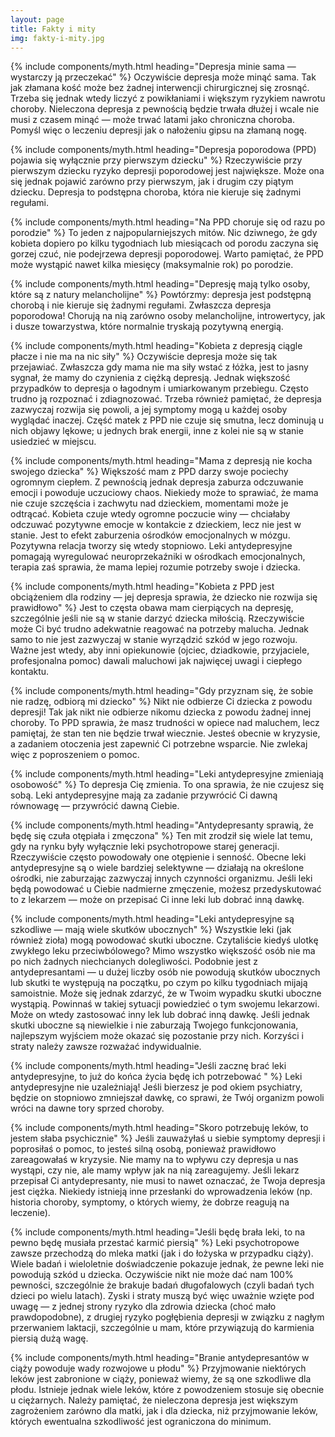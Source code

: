 ```yaml
---
layout: page
title: Fakty i mity
img: fakty-i-mity.jpg
---
```


{% include components/myth.html heading="Depresja minie sama — wystarczy ją przeczekać" %}
Oczywiście depresja może minąć sama. Tak jak złamana kość może bez żadnej interwencji chirurgicznej się zrosnąć. Trzeba się jednak wtedy liczyć z powikłaniami i większym ryzykiem nawrotu choroby. Nieleczona depresja z pewnością będzie trwała dłużej i wcale nie musi z czasem minąć — może trwać latami jako chroniczna choroba. Pomyśl więc o leczeniu depresji jak o nałożeniu gipsu na złamaną nogę.

{% include components/myth.html heading="Depresja poporodowa (PPD) pojawia się wyłącznie przy pierwszym dziecku" %}
Rzeczywiście przy pierwszym dziecku ryzyko depresji poporodowej jest największe. Może ona się jednak pojawić zarówno przy pierwszym, jak i drugim czy piątym dziecku. Depresja to podstępna choroba, która nie kieruje się żadnymi regułami.

{% include components/myth.html heading="Na PPD choruje się od razu po porodzie" %}
To jeden z najpopularniejszych mitów. Nic dziwnego, że gdy kobieta dopiero po kilku tygodniach lub miesiącach od porodu zaczyna się gorzej czuć, nie podejrzewa depresji poporodowej. Warto pamiętać, że PPD może wystąpić nawet kilka miesięcy (maksymalnie rok) po porodzie. 

{% include components/myth.html heading="Depresję mają tylko osoby, które są z natury melancholijne" %}
Powtórzmy: depresja jest podstępną chorobą i nie kieruje się żadnymi regułami. Zwłaszcza depresja poporodowa! Chorują na nią zarówno osoby melancholijne, introwertycy, jak i dusze towarzystwa, które normalnie tryskają pozytywną energią.  

{% include components/myth.html heading="Kobieta z depresją ciągle płacze i nie ma na nic siły" %}
Oczywiście depresja może się tak przejawiać. Zwłaszcza gdy mama nie ma siły wstać z łóżka, jest to jasny sygnał, że mamy do czynienia z ciężką depresją. Jednak większość przypadków to depresja o łagodnym i umiarkowanym przebiegu. Często trudno ją rozpoznać i zdiagnozować. Trzeba również pamiętać, że depresja zazwyczaj rozwija się powoli, a jej symptomy mogą u każdej osoby wyglądać inaczej. Część matek z PPD nie czuje się smutna, lecz dominują u nich objawy lękowe; u jednych brak energii, inne z kolei nie są w stanie usiedzieć w miejscu.

{% include components/myth.html heading="Mama z depresją nie kocha swojego dziecka" %}
Większość mam z PPD darzy swoje pociechy ogromnym ciepłem. Z pewnością jednak depresja zaburza odczuwanie emocji i powoduje uczuciowy chaos. Niekiedy może to sprawiać, że mama nie czuje szczęścia i zachwytu nad dzieckiem, momentami może je odtrącać. Kobieta czuje wtedy ogromne poczucie winy — chciałaby odczuwać pozytywne emocje w kontakcie z dzieckiem, lecz nie jest w stanie. Jest to efekt zaburzenia ośrodków emocjonalnych w mózgu. Pozytywna relacja tworzy się wtedy stopniowo. Leki antydepresyjne pomagają wyregulować neuroprzekaźniki w ośrodkach emocjonalnych, terapia zaś sprawia, że mama lepiej rozumie potrzeby swoje i dziecka. 

{% include components/myth.html heading="Kobieta z PPD jest obciążeniem dla rodziny — jej depresja sprawia, że dziecko nie rozwija się prawidłowo" %}
Jest to częsta obawa mam cierpiących na depresję, szczególnie jeśli nie są w stanie darzyć dziecka miłością. Rzeczywiście może Ci być trudno adekwatnie reagować na potrzeby malucha. Jednak samo to nie jest zazwyczaj w stanie wyrządzić szkód w jego rozwoju. Ważne jest wtedy, aby inni opiekunowie (ojciec, dziadkowie, przyjaciele, profesjonalna pomoc) dawali maluchowi jak najwięcej uwagi i ciepłego kontaktu.

{% include components/myth.html heading="Gdy przyznam się, że sobie nie radzę, odbiorą mi dziecko" %}
Nikt nie odbierze Ci dziecka z powodu depresji! Tak jak nikt nie odbierze nikomu dziecka z powodu żadnej innej choroby. To PPD sprawia, że masz trudności w opiece nad maluchem, lecz pamiętaj, że stan ten nie będzie trwał wiecznie. Jesteś obecnie w kryzysie, a zadaniem otoczenia jest zapewnić Ci potrzebne wsparcie. Nie zwlekaj więc z poproszeniem o pomoc.

{% include components/myth.html heading="Leki antydepresyjne zmieniają osobowość" %}
To depresja Cię zmienia. To ona sprawia, że nie czujesz się sobą. Leki antydepresyjne mają za zadanie przywrócić Ci dawną równowagę — przywrócić dawną Ciebie.

{% include components/myth.html heading="Antydepresanty sprawią, że będę się czuła otępiała i zmęczona" %}
Ten mit zrodził się wiele lat temu, gdy na rynku były wyłącznie leki psychotropowe starej generacji. Rzeczywiście często powodowały one otępienie i senność. Obecne leki antydepresyjne są o wiele bardziej selektywne — działają na określone ośrodki, nie zaburzając zazwyczaj innych czynności organizmu. Jeśli leki będą powodować u Ciebie nadmierne zmęczenie, możesz przedyskutować to z lekarzem — może on przepisać Ci inne leki lub dobrać inną dawkę.

{% include components/myth.html heading="Leki antydepresyjne są szkodliwe — mają wiele skutków ubocznych" %}
Wszystkie leki (jak również zioła) mogą powodować skutki uboczne. Czytaliście kiedyś ulotkę zwykłego leku przeciwbólowego? Mimo wszystko większość osób nie ma po nich żadnych niechcianych dolegliwości. Podobnie jest z antydepresantami — u dużej liczby osób nie powodują skutków ubocznych lub skutki te występują na początku, po czym po kilku tygodniach mijają samoistnie. Może się jednak zdarzyć, że w Twoim wypadku skutki uboczne wystąpią. Powinnaś w takiej sytuacji powiedzieć o tym swojemu lekarzowi. Może on wtedy zastosować inny lek lub dobrać inną dawkę. Jeśli jednak skutki uboczne są niewielkie i nie zaburzają Twojego funkcjonowania, najlepszym wyjściem może okazać się pozostanie przy nich. Korzyści i straty należy zawsze rozważać indywidualnie.

{% include components/myth.html heading="Jeśli zacznę brać leki antydepresyjne, to już do końca życia będę ich potrzebować " %}
Leki antydepresyjne nie uzależniają! Jeśli bierzesz je pod okiem psychiatry, będzie on stopniowo zmniejszał dawkę, co sprawi, że Twój organizm powoli wróci na dawne tory sprzed choroby. 

{% include components/myth.html heading="Skoro potrzebuję leków, to jestem słaba psychicznie" %}
Jeśli zauważyłaś u siebie symptomy depresji i poprosiłaś o pomoc, to jesteś silną osobą, ponieważ prawidłowo zareagowałaś w kryzysie. Nie mamy na to wpływu czy depresja u nas wystąpi, czy nie, ale mamy wpływ jak na nią zareagujemy. Jeśli lekarz przepisał Ci antydepresanty, nie musi to nawet oznaczać, że Twoja depresja jest ciężka. Niekiedy istnieją inne przesłanki do wprowadzenia leków (np. historia choroby, symptomy, o których wiemy, że dobrze reagują na leczenie). 

{% include components/myth.html heading="Jeśli będę brała leki, to na pewno będę musiała przestać karmić piersią" %}
Leki psychotropowe zawsze przechodzą do mleka matki (jak i do łożyska w przypadku ciąży). Wiele badań i wieloletnie doświadczenie pokazuje jednak, że pewne leki nie powodują szkód u dziecka. Oczywiście nikt nie może dać nam 100% pewności, szczególnie że brakuje badań długofalowych (czyli badań tych dzieci po wielu latach). Zyski i straty muszą być więc uważnie wzięte pod uwagę — z jednej strony ryzyko dla zdrowia dziecka (choć mało prawdopodobne), z drugiej ryzyko pogłębienia depresji w związku z nagłym przerwaniem laktacji, szczególnie u mam, które przywiązują do karmienia piersią dużą wagę. 

{% include components/myth.html heading="Branie antydepresantów w ciąży powoduje wady rozwojowe u płodu" %}
Przyjmowanie niektórych leków jest zabronione w ciąży, ponieważ wiemy, że są one szkodliwe dla płodu. Istnieje jednak wiele leków, które z powodzeniem stosuje się obecnie u ciężarnych. Należy pamiętać, że nieleczona depresja jest większym zagrożeniem zarówno dla matki, jak i dla dziecka, niż przyjmowanie leków, których ewentualna szkodliwość jest ograniczona do minimum.  
